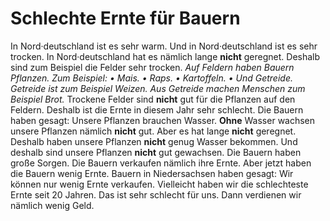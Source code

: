 # Schlechte Ernte für Bauern

In Nord·deutschland ist es sehr warm. Und in Nord·deutschland ist es sehr trocken. In Nord·deutschland hat es nämlich lange **nicht** geregnet. Deshalb sind zum Beispiel die Felder sehr trocken. 
*Auf Feldern haben Bauern Pflanzen.* *Zum Beispiel:* *• Mais.* *• Raps.* *• Kartoffeln.* *• Und Getreide.* 
*Getreide ist zum Beispiel Weizen.* 
*Aus Getreide machen Menschen zum Beispiel Brot.* Trockene Felder sind **nicht** gut für die Pflanzen auf den Feldern. Deshalb ist die Ernte in diesem Jahr sehr schlecht. Die Bauern haben gesagt: Unsere Pflanzen brauchen Wasser. 
**Ohne** Wasser wachsen unsere Pflanzen nämlich **nicht** gut. Aber es hat lange **nicht** geregnet. Deshalb haben unsere Pflanzen **nicht** genug Wasser bekommen. Und deshalb sind unsere Pflanzen **nicht** gut gewachsen. 
Die Bauern haben große Sorgen. Die Bauern verkaufen nämlich ihre Ernte. Aber jetzt haben die Bauern wenig Ernte. Bauern in Niedersachsen haben gesagt: Wir können nur wenig Ernte verkaufen. Vielleicht haben wir die schlechteste Ernte seit 20 Jahren. Das ist sehr schlecht für uns. Dann verdienen wir nämlich wenig Geld. 
